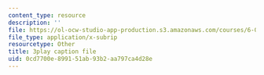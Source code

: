 ```yaml
---
content_type: resource
description: ''
file: https://ol-ocw-studio-app-production.s3.amazonaws.com/courses/6-002-circuits-and-electronics-spring-2007/0cd7700e899151ab93b2aa797ca4d28e_4TCnYYpZxEc.vtt
file_type: application/x-subrip
resourcetype: Other
title: 3play caption file
uid: 0cd7700e-8991-51ab-93b2-aa797ca4d28e
---
```

